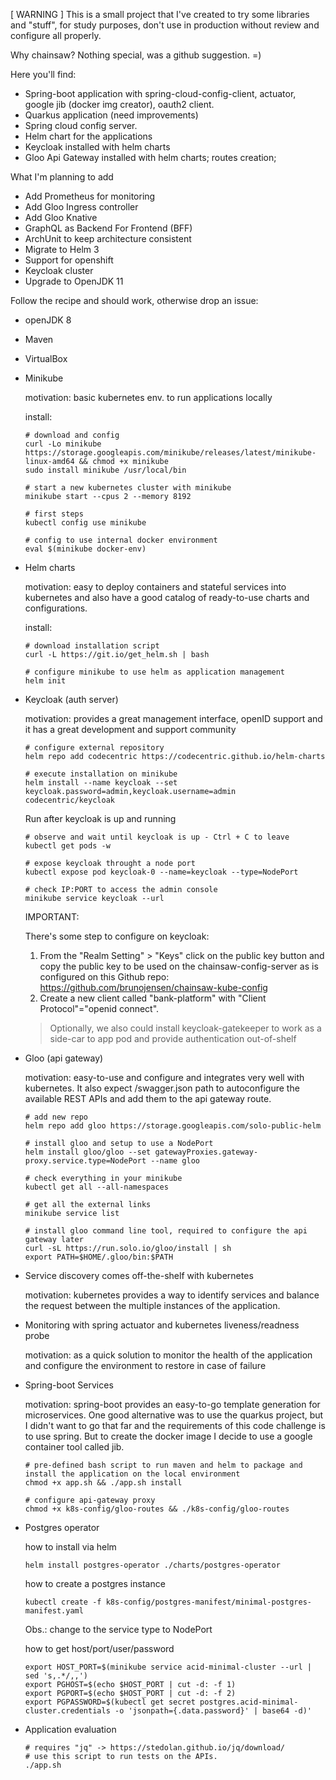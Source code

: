 [ WARNING ] This is a small project that I've created to try some libraries and "stuff", for study purposes, don't use in production without review and configure all properly. 

Why chainsaw? Nothing special, was a github suggestion. =)

Here you'll find:

* Spring-boot application with spring-cloud-config-client, actuator, google jib (docker img creator), oauth2 client.
* Quarkus application (need improvements)
* Spring cloud config server.
* Helm chart for the applications
* Keycloak installed with helm charts
* Gloo Api Gateway installed with helm charts; routes creation;  

What I'm planning to add

* Add Prometheus for monitoring
* Add Gloo Ingress controller
* Add Gloo Knative 
* GraphQL as Backend For Frontend (BFF)
* ArchUnit to keep architecture consistent
* Migrate to Helm 3
* Support for openshift
* Keycloak cluster
* Upgrade to OpenJDK 11

Follow the recipe and should work, otherwise drop an issue:

* openJDK 8
* Maven
* VirtualBox

* Minikube

   motivation: basic kubernetes env. to run applications locally

  install:
  ```
  # download and config
  curl -Lo minikube https://storage.googleapis.com/minikube/releases/latest/minikube-linux-amd64 && chmod +x minikube
  sudo install minikube /usr/local/bin
  
  # start a new kubernetes cluster with minikube
  minikube start --cpus 2 --memory 8192

  # first steps
  kubectl config use minikube

  # config to use internal docker environment
  eval $(minikube docker-env)

  ```

* Helm charts

   motivation: easy to deploy containers and stateful services into kubernetes and also have a good catalog of ready-to-use charts and configurations.

   install:

   ```
   # download installation script
   curl -L https://git.io/get_helm.sh | bash

   # configure minikube to use helm as application management
   helm init
   ```

* Keycloak (auth server)

   motivation: provides a great management interface, openID support and it has a great development and support community

   ```
   # configure external repository
   helm repo add codecentric https://codecentric.github.io/helm-charts

   # execute installation on minikube
   helm install --name keycloak --set keycloak.password=admin,keycloak.username=admin codecentric/keycloak
   ```

   Run after keycloak is up and running

   ```
   # observe and wait until keycloak is up - Ctrl + C to leave
   kubectl get pods -w

   # expose keycloak throught a node port
   kubectl expose pod keycloak-0 --name=keycloak --type=NodePort

   # check IP:PORT to access the admin console
   minikube service keycloak --url
   ```

   IMPORTANT:

   There's some step to configure on keycloak:

   1. From the "Realm Setting" > "Keys" click on the public key button and copy the public key to be used on the chainsaw-config-server
      as is configured on this Github repo: https://github.com/brunojensen/chainsaw-kube-config
   2. Create a new client called "bank-platform" with "Client Protocol"="openid connect".


   > Optionally, we also could install keycloak-gatekeeper to work as a side-car to app pod and provide authentication out-of-shelf

* Gloo (api gateway)

   motivation: easy-to-use and configure and integrates very well with kubernetes.
   It also expect /swagger.json path to autoconfigure
   the available REST APIs and add them to the api gateway route.

   ```
   # add new repo
   helm repo add gloo https://storage.googleapis.com/solo-public-helm

   # install gloo and setup to use a NodePort
   helm install gloo/gloo --set gatewayProxies.gateway-proxy.service.type=NodePort --name gloo

   # check everything in your minikube
   kubectl get all --all-namespaces

   # get all the external links
   minikube service list

   # install gloo command line tool, required to configure the api gateway later
   curl -sL https://run.solo.io/gloo/install | sh
   export PATH=$HOME/.gloo/bin:$PATH
   ```

* Service discovery comes off-the-shelf with kubernetes

   motivation: kubernetes provides a way to identify services and balance the request between the multiple instances of the application.

* Monitoring with spring actuator and kubernetes liveness/readness probe

   motivation: as a quick solution to monitor the health of the application and configure the environment to restore in case of failure

* Spring-boot Services

   motivation: spring-boot provides an easy-to-go template generation for microservices. One good alternative was to use the quarkus project, but I didn't want to go that far and the requirements of this code challenge is to use spring. But to create the docker image I decide to use a google container tool called jib.

   ```
   # pre-defined bash script to run maven and helm to package and install the application on the local environment
   chmod +x app.sh && ./app.sh install

   # configure api-gateway proxy
   chmod +x k8s-config/gloo-routes && ./k8s-config/gloo-routes
   ```
* Postgres operator 

  how to install via helm

  ```
  helm install postgres-operator ./charts/postgres-operator
  ```
  
  how to create a postgres instance

  ```
  kubectl create -f k8s-config/postgres-manifest/minimal-postgres-manifest.yaml
  ```
  
  Obs.: change to the service type to NodePort

  how to get host/port/user/password

  ```
  export HOST_PORT=$(minikube service acid-minimal-cluster --url | sed 's,.*/,,')
  export PGHOST=$(echo $HOST_PORT | cut -d: -f 1)
  export PGPORT=$(echo $HOST_PORT | cut -d: -f 2)
  export PGPASSWORD=$(kubectl get secret postgres.acid-minimal-cluster.credentials -o 'jsonpath={.data.password}' | base64 -d)'

  ```


* Application evaluation

   ```
   # requires "jq" -> https://stedolan.github.io/jq/download/
   # use this script to run tests on the APIs.
   ./app.sh

   ```

